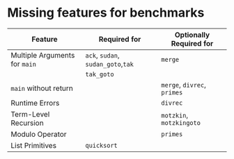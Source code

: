 # Missing features for benchmarks

| Feature                       | Required for                       | Optionally Required for     | 
| ----------------------------- | ---------------------------------- | --------------------------- |
| Multiple Arguments for `main` | `ack`, `sudan`, `sudan_goto`,`tak` | `merge`                     |
|                               | `tak_goto`                         |                             |
| `main` without return         |                                    | `merge`, `divrec`, `primes` |
| Runtime Errors                |                                    | `divrec`                    | 
| Term-Level Recursion          |                                    | `motzkin`, `motzkingoto`    |
| Modulo Operator               |                                    | `primes`                    | 
| List Primitives               | `quicksort`                        |                             |
